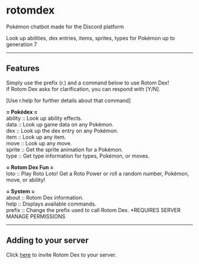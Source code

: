 # rotomdex

Pokémon chatbot made for the Discord platform

Look up abilities, dex entries, items, sprites, types for Pokémon up to generation 7

----
## Features
                  
Simply use the prefix (r.) and a command below to use Rotom Dex!  
If Rotom Dex asks for clarification, you can respond with [Y/N].
                  
[Use r.help <command> for further details about that command]

**= Pokédex =**  
ability :: Look up ability effects.  
data    :: Look up game data on any Pokémon.  
dex     :: Look up the dex entry on any Pokémon.  
item    :: Look up any item.  
move    :: Look up any move.  
sprite  :: Get the sprite animation for a Pokémon.  
type    :: Get type information for types, Pokémon, or moves.  

**= Rotom Dex Fun =**  
loto    :: Play Roto Loto! Get a Roto Power or roll a random number, Pokémon, move, or ability!

**= System =**  
about   :: Rotom Dex information.  
help    :: Displays available commands.  
prefix  :: Change the prefix used to call Rotom Dex. *REQUIRES SERVER MANAGE PERMISSIONS  

----
## Adding to your server

Click [here](https://discordapp.com/oauth2/authorize?client_id=431591392087638017&scope=bot&permissions=67488832) to invite Rotom Dex to your server.

